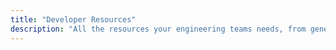 ```yaml
---
title: "Developer Resources"
description: "All the resources your engineering teams needs, from generating API tokens, Automating install tests and adding custom branding to your config."
---
```

